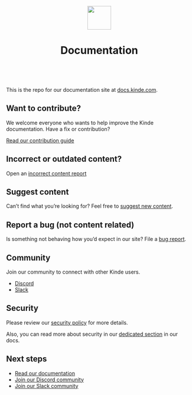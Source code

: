<p align="center">
  <a href="https://kinde.com?utm_source=github&utm_medium=kinde_docs" target="_blank" rel="noopener noreferrer">
    <picture>
      <img src="https://docs.kinde.com/kinde-logo.svg" height="64">
    </picture>
  </a>
  <h1 align="center">Documentation</h1>
  <br />
</p>

<br />

This is the repo for our documentation site at [docs.kinde.com](https://docs.kinde.com).

## Want to contribute?

We welcome everyone who wants to help improve the Kinde documentation. Have a fix or contribution?

[Read our contribution guide](https://docs.kinde.com/contribute/)

## Incorrect or outdated content?

Open an [incorrect content report](https://github.com/kinde-oss/documentation/issues/new?assignees=&labels=improve+documentation&projects=&template=CONTENT.yml)

## Suggest content

Can’t find what you’re looking for? Feel free to [suggest new content](https://github.com/kinde-oss/documentation/issues/new?assignees=&labels=content+suggestion&projects=&template=REQUEST.yml).

## Report a bug (not content related)

Is something not behaving how you’d expect in our site? File a [bug report](https://github.com/kinde-oss/documentation/issues/new?assignees=&labels=bug&projects=&template=BUGS.yml).

## Community

Join our community to connect with other Kinde users.

- [Discord](https://discord.com/invite/wHX6j7wG5d)
- [Slack](https://join.slack.com/t/thekindecommunity/shared_invite/zt-2k5i0aeet-d6Z_2qYphcNCpj0bFa4oCg)

## Security

Please review our [security policy](https://github.com/kinde-oss/documentation/security/policy) for more details.

Also, you can read more about security in our [dedicated section](https://docs.kinde.com/trust-center/security/security-at-kinde/) in our docs.

## Next steps

- [Read our documentation](https://docs.kinde.com)
- [Join our Discord community](https://discord.com/invite/wHX6j7wG5d)
- [Join our Slack community](https://join.slack.com/t/thekindecommunity/shared_invite/zt-2k5i0aeet-d6Z_2qYphcNCpj0bFa4oCg)
